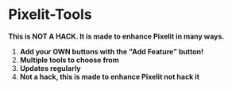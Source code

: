# Pixelit-Tools
**This is NOT A HACK. It is made to enhance Pixelit in many ways.**                                                                                                 

1. **Add your OWN buttons with the "Add Feature" button!**
2. **Multiple tools to choose from**
3. **Updates regularly**
4. **Not a hack, this is made to enhance Pixelit not hack it**
